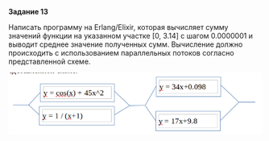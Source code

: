 **Задание 13**

Написать программу на Erlang/Elixir, которая вычисляет сумму значений функции на указанном участке [0, 3.14] с шагом 0.0000001 и выводит среднее значение полученных сумм. Вычисление должно происходить с использованием параллельных потоков согласно представленной схеме.

![img.png](img.png)